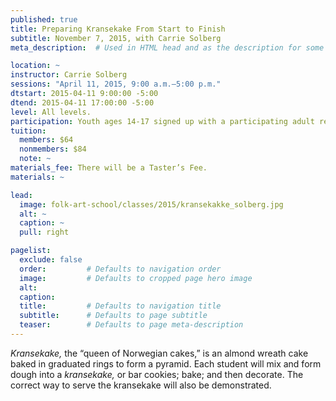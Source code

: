 ```yaml
---
published: true
title: Preparing Kransekake From Start to Finish 
subtitle: November 7, 2015, with Carrie Solberg
meta_description:  # Used in HTML head and as the description for some search engines

location: ~
instructor: Carrie Solberg
sessions: "April 11, 2015, 9:00 a.m.–5:00 p.m."
dtstart: 2015-04-11 9:00:00 -5:00
dtend: 2015-04-11 17:00:00 -5:00
level: All levels. 
participation: Youth ages 14-17 signed up with a participating adult receive a 25% discount.
tuition:
  members: $64
  nonmembers: $84
  note: ~
materials_fee: There will be a Taster’s Fee.
materials: ~ 

lead:
  image: folk-art-school/classes/2015/kransekakke_solberg.jpg
  alt: ~
  caption: ~
  pull: right

pagelist:
  exclude: false
  order:         # Defaults to navigation order  
  image:         # Defaults to cropped page hero image
  alt:
  caption:
  title:         # Defaults to navigation title
  subtitle:      # Defaults to page subtitle
  teaser:        # Defaults to page meta-description 
---
```

_Kransekake,_ the “queen of Norwegian cakes,” is an almond wreath cake baked in graduated rings to form a pyramid. Each student will mix and form dough into a _kransekake,_ or bar cookies; bake; and then decorate. The correct way to serve the kransekake will also be demonstrated. 

